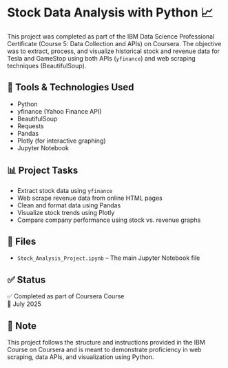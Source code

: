 # Stock Data Analysis with Python 📈

This project was completed as part of the IBM Data Science Professional Certificate (Course 5: Data Collection and APIs) on Coursera. The objective was to extract, process, and visualize historical stock and revenue data for Tesla and GameStop using both APIs (`yfinance`) and web scraping techniques (BeautifulSoup). 

## 🔧 Tools & Technologies Used
- Python
- yfinance (Yahoo Finance API)
- BeautifulSoup
- Requests
- Pandas
- Plotly (for interactive graphing)
- Jupyter Notebook

## 📊 Project Tasks
- Extract stock data using `yfinance`
- Web scrape revenue data from online HTML pages
- Clean and format data using Pandas
- Visualize stock trends using Plotly
- Compare company performance using stock vs. revenue graphs

## 📁 Files
- `Stock_Analysis_Project.ipynb` – The main Jupyter Notebook file

## ✅ Status
✅ Completed as part of Coursera Course  
📅 July 2025  

## 📌 Note
This project follows the structure and instructions provided in the IBM Course on Coursera and is meant to demonstrate proficiency in web scraping, data APIs, and visualization using Python.

